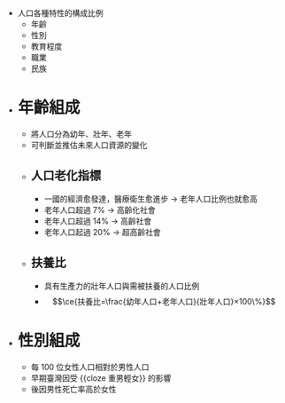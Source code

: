 - 人口各種特性的構成比例
	- 年齡
	- 性別
	- 教育程度
	- 職業
	- 民族
- # 年齡組成
	- 將人口分為幼年、壯年、老年
	- 可判斷並推估未來人口資源的變化
	- ## 人口老化指標
		- 一國的經濟愈發達，醫療衛生愈進步 -> 老年人口比例也就愈高
		- 老年人口超過 7% -> 高齡化社會
		- 老年人口超過 14% -> 高齡社會
		- 老年人口起過 20% -> 超高齡社會
	- ## 扶養比
		- 具有生產力的壯年人口與需被扶養的人口比例
		- $$\ce{扶養比=\frac{幼年人口+老年人口}{壯年人口}×100\%}$$
- # 性別組成
	- 每 100 位女性人口相對於男性人口
	- 早期臺灣因受 {{cloze 重男輕女}} 的影響
	- 後因男性死亡率高於女性